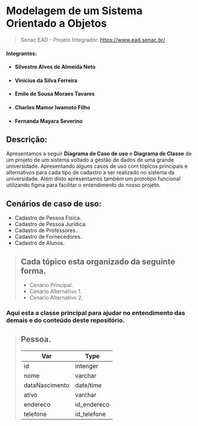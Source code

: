 # Modelagem de um Sistema Orientado a Objetos
> Senac EAD - Projeto Integrador. <https://www.ead.senac.br/>
#### Integrantes:
- #### Silvestre Alves de Almeida Neto
- #### Vinicius da Silva Ferreira
- #### Emile de Sousa Moraes Tavares
- #### Charles Mamor Iwamoto Filho
- #### Fernanda Mayara Severino

## Descrição:
  Apresentamos a seguir **Diagrama de Caso de uso** e **Diagrama de Classe** de um projeto de um sistema voltado a gestão de dados de uma grande universidade. Apresentando alguns casos de uso com tópicos principais e alternativos para cada tipo de cadastro a ser realizado no sistema da universidade. Além disto apresentamos também um prototipo funcional utilizando figma para facilitar o entendimento do nosso projeto.

## Cenários de caso de uso:
- Cadastro de Pessoa Física.
- Cadastro de Pessoa Jurídica.
- Cadastro de Professores.
- Cadastro de Fornecedores.
- Cadastro de Alunos.
> ## Cada tópico esta organizado da seguinte forma.
> - Cenário Principal.
> - Cenário Alternativo 1.
> - Cenário Alternativo 2.

### Aqui esta a __classe principal__ para ajudar no entendimento das demais e do conteúdo deste repositório.

> ## Pessoa.
>Var   | Type
>--------- | ------
>id | intenger
>nome | varchar
>dataNascimento | date/time
>ativo | varchar
>endereco | id_endereco
>telefone | id_telefone

